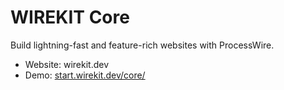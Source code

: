 # WIREKIT Core
Build lightning-fast and feature-rich websites with ProcessWire.

* Website: <a herf="wirekit.dev" target="_blank">wirekit.dev</a>
* Demo: <a href="start.wirekit.dev/core/" target="_blank">start.wirekit.dev/core/</a> 
